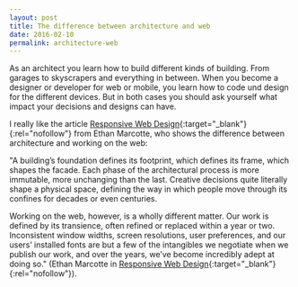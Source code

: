 ```yaml
---
layout: post
title: The difference between architecture and web
date: 2016-02-10
permalink: architecture-web
---
```



As an architect you learn how to build different kinds of building. From garages to skyscrapers and everything in between. When you become a designer or developer for web or mobile, you learn how to code und design for the different devices. But in both cases you should ask yourself what impact your decisions and designs can have.

I really like the article [Responsive Web Design](http://alistapart.com/article/responsive-web-design){:target="_blank"}{:rel="nofollow"} from Ethan Marcotte, who shows the difference between architecture and working on the web:

"A building’s foundation defines its footprint, which defines its frame, which shapes the facade. Each phase of the architectural process is more immutable, more unchanging than the last. Creative decisions quite literally shape a physical space, defining the way in which people move through its confines for decades or even centuries.

Working on the web, however, is a wholly different matter. Our work is defined by its transience, often refined or replaced within a year or two. Inconsistent window widths, screen resolutions, user preferences, and our users’ installed fonts are but a few of the intangibles we negotiate when we publish our work, and over the years, we’ve become incredibly adept at doing so." (Ethan Marcotte in [Responsive Web Design](http://alistapart.com/article/responsive-web-design){:target="_blank"}{:rel="nofollow"}).
